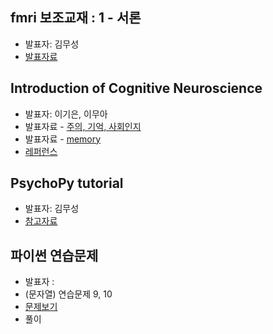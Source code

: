 ## fmri 보조교재 : 1 - 서론
- 발표자: 김무성
- [발표자료](http://nbviewer.ipython.org/github/biospin/neuropy/blob/gh-pages/doc/part2/study01/fmri01/01_intro.ipynb)

## Introduction of Cognitive Neuroscience
- 발표자: 이기은, 이무아
- 발표자료 - [주의, 기억, 사회인지](https://docs.google.com/file/d/0BxopCU3nqas3MzBBcWVIYUUtV3c)
- 발표자료 - [memory](https://docs.google.com/file/d/0Bw594TdiBdAUNjBTVjJ4VHdCb3o3UkZyMVFtR0ZsZkNiNEtN)
- [레퍼런스](https://docs.google.com/file/d/0BxopCU3nqas3cjliUEg5X0w4TVU)

## PsychoPy tutorial
- 발표자: 김무성
- [참고자료](http://nbviewer.ipython.org/github/gestaltrevision/python_for_visres/blob/master/Part2/Part2_PsychoPy.ipynb)


## 파이썬 연습문제
- 발표자 :
- (문자열) 연습문제 9, 10
- [문제보기](http://nbviewer.ipython.org/github/biospin/neuropy/blob/gh-pages/doc/part2/python_prob/python_basic_exercise.ipynb#문자열_ch4)
- 풀이
